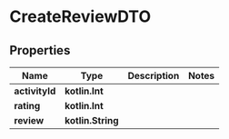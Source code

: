 
# CreateReviewDTO

## Properties
Name | Type | Description | Notes
------------ | ------------- | ------------- | -------------
**activityId** | **kotlin.Int** |  | 
**rating** | **kotlin.Int** |  | 
**review** | **kotlin.String** |  | 




